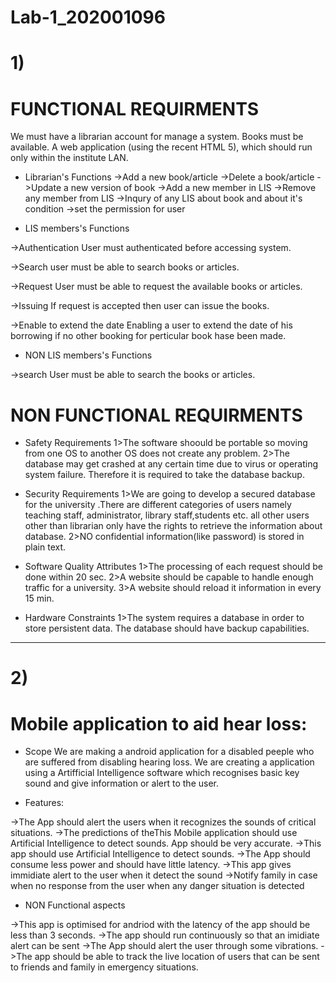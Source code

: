 # Lab-1_202001096

# 1) 

# FUNCTIONAL REQUIRMENTS 

We must have a librarian account for manage a system.
Books must be available.
A web application (using the recent HTML 5), which should run only within the institute LAN.

* Librarian's Functions
->Add a new book/article
->Delete a book/article
->Update a new version of book
->Add a new member in LIS
->Remove any member from LIS
->Inqury of any LIS about book and about it's condition
->set the permission for user


* LIS members's Functions

->Authentication 
  User must authenticated before accessing system.

->Search
  user must be able to search books or articles.
  
->Request
  User must be able to request the available books or articles.
  
->Issuing
  If request is accepted then user can issue the books.

->Enable to extend the date
  Enabling a user to extend the date of his borrowing if no other booking for perticular book hase been made.
 
* NON LIS members's Functions

->search
  User must be able to search the books or articles.
  


# NON FUNCTIONAL REQUIRMENTS

* Safety Requirements
  1>The software shoould be portable so moving from one OS to another OS does not create any problem.
  2>The database may get crashed at any certain time due to virus or operating system failure. Therefore it is required to take the database backup.
  
* Security Requirements
  1>We are going to develop a secured database for the university .There are different categories of users namely teaching staff, administrator, library staff,students     etc. all other users other than librarian only have the rights to retrieve the information about database.
  2>NO confidential information(like password) is stored in plain text.
  
* Software Quality Attributes
  1>The processing of each request should be done within 20 sec.
  2>A website should be capable to handle enough traffic for a university.
  3>A website should reload it information in every 15 min. 
 
* Hardware Constraints
  1>The system requires a database in order to store persistent data. The database should have backup capabilities.
  
  
 ----------------------------------------------------------------------------------------------------------------------------------------------------------------------
# 2)
# Mobile application to aid hear loss:

* Scope
We are making a android application for a disabled peeple who are suffered from disabling hearing loss. We are creating a application using a Artifficial Intelligence software which recognises basic key sound and give information or alert to the user.

* Features:

->The App should alert the users when it recognizes the sounds of critical situations.
->The predictions of theThis Mobile application should use Artificial Intelligence to detect sounds. App should be very accurate.
->This app should use Artificial Intelligence to detect sounds.
->The App should consume less power and should have little latency. 
->This app gives immidiate alert to the user when it detect the sound
->Notify family in case when no response from the user when any danger situation is detected

* NON Functional aspects
 
->This app is optimised for andriod with the latency of the app should be less than 3 seconds.
->The app should run continuously so that an imidiate alert can be sent
->The App should alert the user through some vibrations.
->The app should be able to track the live location of users that can be sent to friends and family in emergency situations.

